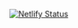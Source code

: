 [![Netlify Status](https://api.netlify.com/api/v1/badges/493db8a9-a903-42d3-8962-fe63cc742dfd/deploy-status)](https://app.netlify.com/sites/megan-chong/deploys)